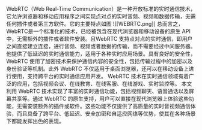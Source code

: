 WebRTC（Web Real-Time Communication）是一种开放标准的实时通信技术，它允许浏览器和移动应用程序之间实现点对点的实时音频、视频和数据传输，无需任何插件或者第三方软件。它的主要特点如图
![[WEBRTC.png]]
 总而言之，WebRTC是一个标准化的技术，已经被包含在现代浏览器和移动设备的原生 API 中，无需额外的插件或者软件安装。且WebRTC 支持点对点的实时通信，即用户之间直接建立连接，进行音频、视频或者数据的传输，而不需要经过中间服务器。他提供了低延迟的实时通信能力，适用于各种实时应用场景。具有良好的安全性，WebRTC 使用了加密技术来保护通信内容的安全性，包括传输过程中的加密以及身份验证等机制。此外 WebRTC 不仅适用于桌面浏览器，还可以在移动设备上进行使用，支持跨平台的实时通信应用开发。
WebRTC 技术在实时通信领域有着广泛的应用，包括视频会议、在线教育、在线客服、在线游戏、实时监控等。
本文利用 WebRTC 技术实现了丰富的实时通信功能，包括视频聊天、语音通话以及屏幕共享等。通过 WebRTC 的原生支持，用户可以直接在现代浏览器上体验这些功能，无需安装额外的插件或软件。这些功能不仅提供了高质量的实时音视频通信体验，而且具备了跨平台、低延迟、安全加密和自适应网络等优势，使其在各种场景下都能发挥出色的表现。